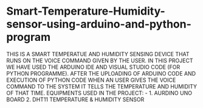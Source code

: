 # Smart-Temperature-Humidity-sensor-using-arduino-and-python-program
THIS IS A SMART TEMPERATUE AND HUMIDITY SENSING DEVICE THAT RUNS ON THE VOICE COMMAND GIVEN BY THE USER.   IN THIS PROJECT WE HAVE USED THE ARDUINO IDE AND VISUAL STUDIO CODE (FOR  PYTHON PROGRAMME). AFTER THE UPLOADING OF ARDUINO CODE AND EXECUTION OF PYTHON CODE WHEN AN USER GIVES THE VOICE COMMAND TO THE SYSTEM IT TELLS THE TEMPERATURE AND HUMIDITY OF THAT TIME.  EQUIPMENTS USED IN THE PROJECT: - 1. AURDINO UNO BOARD  2. DHT11 TEMPERATURE &amp; HUMIDITY SENSOR
